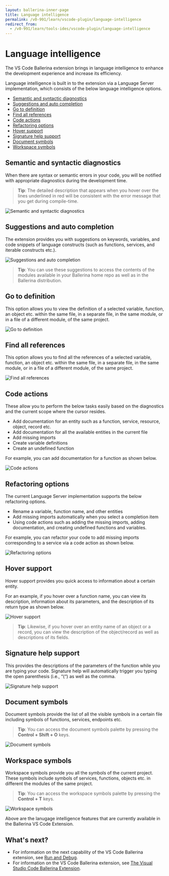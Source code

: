 ```yaml
---
layout: ballerina-inner-page
title: Language intelligence
permalink: /v0-991/learn/vscode-plugin/language-intelligence
redirect_from:
  - /v0-991/learn/tools-ides/vscode-plugin/language-intelligence
---
```


# Language intelligence

The VS Code Ballerina extension brings in language intelligence to enhance the development experience and increase its efficiency.

Language intelligence is built in to the extension via a Language Server implementation, which consists of the below language intelligence options.

- [Semantic and syntactic diagnostics](#semantic-and-syntactic-diagnostics)
- [Suggestions and auto completion](#suggestions-and-auto-completion)
- [Go to definition](#go-to-definition)
- [Find all references](#find-all-references)
- [Code actions](#code-actions)
- [Refactoring options](#refactoring-options)
- [Hover support](#hover-support)
- [Signature help support](#signature-help-support)
- [Document symbols](#document-symbols)
- [Workspace symbols](#workspace-symbols)

## Semantic and syntactic diagnostics

When there are syntax or semantic errors in your code, you will be notified with appropriate diagnostics during the development time. 

> **Tip**: The detailed description that appears when you hover over the lines underlined in red will be consistent with the error message that you get during compile-time.

![Semantic and syntactic diagnostics](/v0-991/learn/images/semantic-and-syntactic.gif)

## Suggestions and auto completion

The extension provides you with suggestions on keywords, variables, and code snippets of language constructs (such as functions, services, and iterable constructs etc.).

![Suggestions and auto completion](/v0-991/learn/images/suggestions.gif)

> **Tip**: You can use these suggestions to access the contents of the modules available in your Ballerina home repo as well as in the Ballerina distribution.

## Go to definition

This option allows you to view the definition of a selected variable, function, an object etc. within the same file, in a separate file, in the same module, or in a file of a different module, of the same project.

![Go to definition](/v0-991/learn/images/go-to-definition.gif)

## Find all references

This option allows you to find all the references of a selected variable, function, an object etc. within the same file, in a separate file, in the same module, or in a file of a different module, of the same project.

![Find all references](/v0-991/learn/images/find-all-references.gif)

## Code actions

These allow you to perform the below tasks easily based on the diagnostics and the current scope where the cursor resides. 

- Add documentation for an entity such as a function, service, resource, object, record etc.
- Add documentation for all the available entities in the current file
- Add missing imports 
- Create variable definitions
- Create an undefined function

For example, you can add documentation for a function as shown below.

 ![Code actions](/v0-991/learn/images/code-actions.gif)

## Refactoring options

 The current Language Server implementation supports the below refactoring options.

 - Rename a variable, function name, and other entities
 - Add missing imports automatically when you select a completion item 
 - Using code actions such as adding the missing imports, adding documentation, and creating undefined functions and variables.

 For example, you can refactor your code to add missing imports corresponding to a service via a code action as shown below.

 ![Refactoring options](/v0-991/learn/images/refactoring-options.gif)

## Hover support

 Hover support provides you quick access to information about a certain entity. 
 
 For an example, if you hover over a function name, you can view its description, information about its parameters, and the description of its return type as shown below.

  ![Hover support](/v0-991/learn/images/hover-support.gif)
 
 > **Tip**: Likewise, if you hover over an entity name of an object or a record, you can view the description of the object/record as well as descriptions of its fields.

## Signature help support

  This provides the descriptions of the parameters of the function while you are typing your code. Signature help will automatically trigger you typing the open parenthesis (i.e., “(“) as well as the comma.
 
 ![Signature help support](/v0-991/learn/images/signature-help-support.gif)

## Document symbols

 Document symbols provide the list of all the visible symbols in a certain file including symbols of functions, services, endpoints etc. 

> **Tip**: You can access the document symbols palette by pressing the **Control + Shift + O** keys.

![Document symbols](/v0-991/learn/images/document-symbols.gif)

## Workspace symbols

Workspace symbols provide you all the symbols of the current project. These symbols include symbols of services, functions, objects etc. in different the modules of the same project.

> **Tip**: You can access the workspace symbols palette by pressing the **Control + T** keys.

![Workspace symbols](/v0-991/learn/images/workspace-symbols.gif)

Above are the lanugage intelligence features that are currently available in the Ballerina VS Code Extension. 

## What's next?

 - For information on the next capability of the VS Code Ballerina extension, see [Run and Debug](/v0-991/learn/tools-ides/vscode-plugin/run-and-debug).
 - For information on the VS Code Ballerina extension, see [The Visual Studio Code Ballerina Extension](/v0-991/learn/tools-ides/vscode-plugin).
